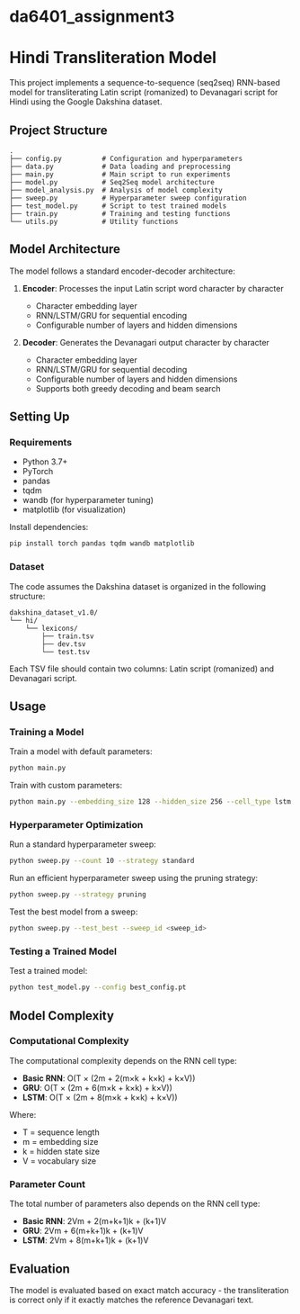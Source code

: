 # da6401_assignment3

# Hindi Transliteration Model

This project implements a sequence-to-sequence (seq2seq) RNN-based model for transliterating Latin script (romanized) to Devanagari script for Hindi using the Google Dakshina dataset.

## Project Structure

```
.
├── config.py          # Configuration and hyperparameters
├── data.py            # Data loading and preprocessing
├── main.py            # Main script to run experiments
├── model.py           # Seq2Seq model architecture
├── model_analysis.py  # Analysis of model complexity
├── sweep.py           # Hyperparameter sweep configuration
├── test_model.py      # Script to test trained models
├── train.py           # Training and testing functions
└── utils.py           # Utility functions
```

## Model Architecture

The model follows a standard encoder-decoder architecture:

1. **Encoder**: Processes the input Latin script word character by character
   - Character embedding layer
   - RNN/LSTM/GRU for sequential encoding
   - Configurable number of layers and hidden dimensions

2. **Decoder**: Generates the Devanagari output character by character
   - Character embedding layer
   - RNN/LSTM/GRU for sequential decoding
   - Configurable number of layers and hidden dimensions
   - Supports both greedy decoding and beam search

## Setting Up

### Requirements

- Python 3.7+
- PyTorch
- pandas
- tqdm
- wandb (for hyperparameter tuning)
- matplotlib (for visualization)

Install dependencies:
```bash
pip install torch pandas tqdm wandb matplotlib
```

### Dataset

The code assumes the Dakshina dataset is organized in the following structure:
```
dakshina_dataset_v1.0/
└── hi/
    └── lexicons/
        ├── train.tsv
        ├── dev.tsv
        └── test.tsv
```

Each TSV file should contain two columns: Latin script (romanized) and Devanagari script.

## Usage

### Training a Model

Train a model with default parameters:
```bash
python main.py
```

Train with custom parameters:
```bash
python main.py --embedding_size 128 --hidden_size 256 --cell_type lstm
```

### Hyperparameter Optimization

Run a standard hyperparameter sweep:
```bash
python sweep.py --count 10 --strategy standard
```

Run an efficient hyperparameter sweep using the pruning strategy:
```bash
python sweep.py --strategy pruning
```

Test the best model from a sweep:
```bash
python sweep.py --test_best --sweep_id <sweep_id>
```

### Testing a Trained Model

Test a trained model:
```bash
python test_model.py --config best_config.pt
```


## Model Complexity

### Computational Complexity

The computational complexity depends on the RNN cell type:

- **Basic RNN**: O(T × (2m + 2(m×k + k×k) + k×V))
- **GRU**: O(T × (2m + 6(m×k + k×k) + k×V))
- **LSTM**: O(T × (2m + 8(m×k + k×k) + k×V))

Where:
- T = sequence length
- m = embedding size
- k = hidden state size
- V = vocabulary size

### Parameter Count

The total number of parameters also depends on the RNN cell type:

- **Basic RNN**: 2Vm + 2(m+k+1)k + (k+1)V
- **GRU**: 2Vm + 6(m+k+1)k + (k+1)V
- **LSTM**: 2Vm + 8(m+k+1)k + (k+1)V



## Evaluation

The model is evaluated based on exact match accuracy - the transliteration is correct only if it exactly matches the reference Devanagari text.

